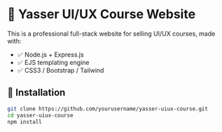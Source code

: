 # 🎨 Yasser UI/UX Course Website

This is a professional full-stack website for selling UI/UX courses, made with:

- ✅ Node.js + Express.js
- ✅ EJS templating engine
- ✅ CSS3 / Bootstrap / Tailwind

## 🔧 Installation

```bash
git clone https://github.com/yourusername/yasser-uiux-course.git
cd yasser-uiux-course
npm install